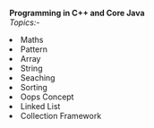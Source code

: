 **Programming in C++ and Core Java**
<br>
*Topics:-*
<li>Maths</li>
<li>Pattern</li>
<li>Array</li>
<li>String</li>
<li>Seaching</li>
<li>Sorting</li>
<li>Oops  Concept</li>
<li>Linked List</li>
<li>Collection Framework</li>

